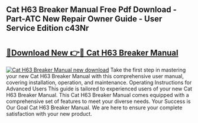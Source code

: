 ## Cat H63 Breaker Manual Free Pdf Download - Part-ATC New Repair Owner Guide - User Service Edition c43Nr

# <h2><a href="http://bc86899.oget.top/?id=Cat+H63+Breaker+Manual">🔗Download New 👉🔴 Cat H63 Breaker Manual</a></h2>

[![Cat H63 Breaker Manual new download](https://i.imgur.com/5g1atiW.png)](http://bc86899.oget.top/?id=Cat+H63+Breaker+Manual)
Take the first step in mastering your new Cat H63 Breaker Manual with this comprehensive user manual, covering installation, operation, and maintenance. Operating Instructions for Advanced Users This guide is tailored to experienced users of your new Cat H63 Breaker Manual. This Cat H63 Breaker Manual comes equipped with a comprehensive set of features to meet your diverse needs. Your Success is Our Goal Cat H63 Breaker Manual. We are here to ensure your complete satisfaction with your new product.
